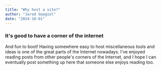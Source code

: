 ```yaml
---
title: "Why host a site?"
author: "Jarod Gowgiel"
date: "2024-10-01"
---
```


### It's good to have a corner of the internet

And fun to boot! Having somewhere easy to host miscellaneous tools and ideas is one of the great parts of the Internet nowadays. I've enjoyed reading posts from other people's corners of the Internet, and I hope I can eventually post something up here that someone else enjoys reading too.
